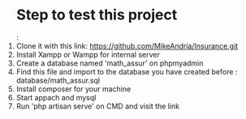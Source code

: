 <ol> <h1>Step to test this project</h1>:
     <li>Clone it with this link: <a href='https://github.com/MikeAndria/Insurance.git'>https://github.com/MikeAndria/Insurance.git</a> </li>
     <li>Install Xampp or Wampp for internal server</li>
     <li>Create a database named 'math_assur' on phpmyadmin</li>
     <li>Find this file and import to the database you have created before : database/math_assur.sql</li>
     <li>Install composer for your machine</li>
     <li>Start appach and mysql </li>
     <li>Run 'php artisan serve' on CMD and visit the link</li>
</ol>

